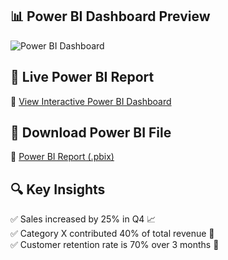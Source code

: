 ## 📊 Power BI Dashboard Preview  
![Power BI Dashboard](images/powerbi_dashboard.png)  

## 🎥 Live Power BI Report  
🔗 [View Interactive Power BI Dashboard](https://app.powerbi.com/view?r=your-report-link)  

## 📂 Download Power BI File  
📌 [Power BI Report (.pbix)](./PowerBI_Project.pbix)  

## 🔍 Key Insights  
✅ Sales increased by 25% in Q4 📈  
✅ Category X contributed 40% of total revenue 🛒  
✅ Customer retention rate is 70% over 3 months 🎯  
